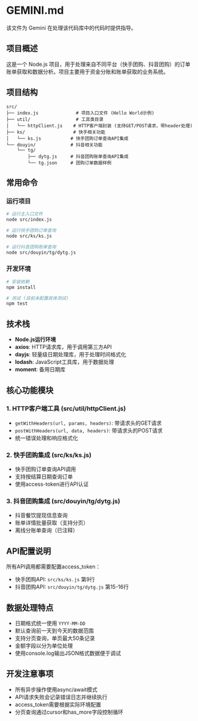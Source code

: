 # GEMINI.md

该文件为 Gemini 在处理该代码库中的代码时提供指导。

## 项目概述

这是一个 Node.js 项目，用于处理来自不同平台（快手团购、抖音团购）的订单账单获取和数据分析。项目主要用于资金分账和账单获取的业务系统。

## 项目结构

```
src/
├── index.js              # 项目入口文件 (Hello World示例)
├── util/                 # 工具类目录
│   └── httpClient.js    # HTTP客户端封装 (支持GET/POST请求，带header处理)
├── ks/                  # 快手相关功能
│   └── ks.js           # 快手团购订单查询API集成
└── douyin/             # 抖音相关功能
    └── tg/
        ├── dytg.js     # 抖音团购账单查询API集成
        └── tg.json     # 团购订单数据样例
```

## 常用命令

### 运行项目
```bash
# 运行主入口文件
node src/index.js

# 运行快手团购订单查询
node src/ks/ks.js

# 运行抖音团购账单查询
node src/douyin/tg/dytg.js
```

### 开发环境
```bash
# 安装依赖
npm install

# 测试 (目前未配置具体测试)
npm test
```

## 技术栈

- **Node.js运行环境**
- **axios**: HTTP请求库，用于调用第三方API
- **dayjs**: 轻量级日期处理库，用于处理时间格式化
- **lodash**: JavaScript工具库，用于数据处理
- **moment**: 备用日期库

## 核心功能模块

### 1. HTTP客户端工具 (src/util/httpClient.js)
- `getWithHeaders(url, params, headers)`: 带请求头的GET请求
- `postWithHeaders(url, data, headers)`: 带请求头的POST请求
- 统一错误处理和响应格式化

### 2. 快手团购集成 (src/ks/ks.js)
- 快手团购订单查询API调用
- 支持按结算日期查询订单
- 使用access-token进行API认证

### 3. 抖音团购集成 (src/douyin/tg/dytg.js)
- 抖音餐饮提现信息查询
- 账单详情批量获取（支持分页）
- 离线分账单查询（已注释）

## API配置说明

所有API调用都需要配置access_token：
- 快手团购API: `src/ks/ks.js` 第9行
- 抖音团购API: `src/douyin/tg/dytg.js` 第15-16行

## 数据处理特点

- 日期格式统一使用 `YYYY-MM-DD`
- 默认查询前一天到今天的数据范围
- 支持分页查询，单页最大50条记录
- 金额字段以分为单位处理
- 使用console.log输出JSON格式数据便于调试

## 开发注意事项

- 所有异步操作使用async/await模式
- API请求失败会记录错误日志并继续执行
- access_token需要根据实际环境配置
- 分页查询通过cursor和has_more字段控制循环
